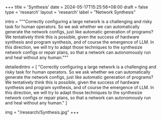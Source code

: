 +++
title = 'Synthesis'
date = 2024-05-17T15:25:56+08:00
draft = false
type = 'research'
layout = 'research'
label = "Network Synthesis"

intro = """Correctly configuring a large network is a challenging and risky task for human operators. So we ask whether we can automatically generate the network configs, just like automatic generation of programs? We tentatively think this is possible, given the success of hardware synthesis and program synthesis, and of course the emergence of LLM. In this direction, we will try to adapt those techniques to the synthesize network configs or repair plans, so that a network can autonomously run and heal without any human."""

detailedIntro = [
  "Correctly configuring a large network is a challenging and risky task for human operators. So we ask whether we can automatically generate the network configs, just like automatic generation of programs? We tentatively think this is possible, given the success of hardware synthesis and program synthesis, and of course the emergence of LLM. In this direction, we will try to adapt those techniques to the synthesize network configs or repair plans, so that a network can autonomously run and heal without any human."
]

img = "/research/Synthesis.jpg"
+++
